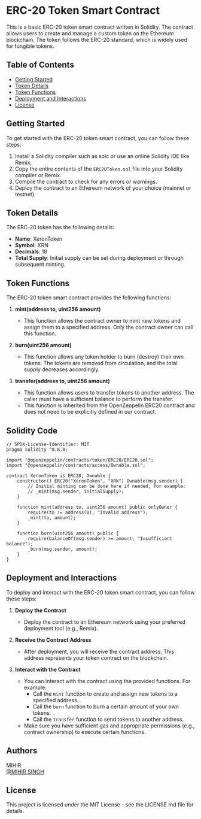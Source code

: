 # ERC-20 Token Smart Contract

This is a basic ERC-20 token smart contract written in Solidity. The contract allows users to create and manage a custom token on the Ethereum blockchain. The token follows the ERC-20 standard, which is widely used for fungible tokens.

## Table of Contents
- [Getting Started](#getting-started)
- [Token Details](#token-details)
- [Token Functions](#token-functions)
- [Deployment and Interactions](#deployment-and-interactions)
- [License](#license)

## Getting Started

To get started with the ERC-20 token smart contract, you can follow these steps:

1. Install a Solidity compiler such as solc or use an online Solidity IDE like Remix.
2. Copy the entire contents of the `ERC20Token.sol` file into your Solidity compiler or Remix.
3. Compile the contract to check for any errors or warnings.
4. Deploy the contract to an Ethereum network of your choice (mainnet or testnet).

## Token Details

The ERC-20 token has the following details:

- **Name**: XeronToken
- **Symbol**: XRN
- **Decimals**: 18
- **Total Supply**: Initial supply can be set during deployment or through subsequent minting.

## Token Functions

The ERC-20 token smart contract provides the following functions:

1. **mint(address to, uint256 amount)**
   - This function allows the contract owner to mint new tokens and assign them to a specified address. Only the contract owner can call this function.

2. **burn(uint256 amount)**
   - This function allows any token holder to burn (destroy) their own tokens. The tokens are removed from circulation, and the total supply decreases accordingly.

3. **transfer(address to, uint256 amount)**
   - This function allows users to transfer tokens to another address. The caller must have a sufficient balance to perform the transfer.
   -  This function is inherited from the OpenZeppelin ERC20 contract and does not need to be explicitly defined in our contract.

## Solidity Code

```solidity
// SPDX-License-Identifier: MIT
pragma solidity ^0.8.0;

import "@openzeppelin/contracts/token/ERC20/ERC20.sol";
import "@openzeppelin/contracts/access/Ownable.sol";

contract XeronToken is ERC20, Ownable {
    constructor() ERC20("XeronToken", "XRN") Ownable(msg.sender) {
        // Initial minting can be done here if needed, for example:
        // _mint(msg.sender, initialSupply);
    }

    function mint(address to, uint256 amount) public onlyOwner {
        require(to != address(0), "Invalid address");
        _mint(to, amount);
    }

    function burn(uint256 amount) public {
        require(balanceOf(msg.sender) >= amount, "Insufficient balance");
        _burn(msg.sender, amount);
    }
}
```  
## Deployment and Interactions

To deploy and interact with the ERC-20 token smart contract, you can follow these steps:

1. **Deploy the Contract**
   - Deploy the contract to an Ethereum network using your preferred deployment tool (e.g., Remix).

2. **Receive the Contract Address**
   - After deployment, you will receive the contract address. This address represents your token contract on the blockchain.

3. **Interact with the Contract**
   - You can interact with the contract using the provided functions. For example:
     - Call the `mint` function to create and assign new tokens to a specified address.
     - Call the `burn` function to burn a certain amount of your own tokens.
     - Call the `transfer` function to send tokens to another address.
   - Make sure you have sufficient gas and appropriate permissions (e.g., contract ownership) to execute certain functions.
     
## Authors

MIHIR  
[@MIHIR SINGH](https://www.linkedin.com/in/mihir-singh-0974832a8)

## License

This project is licensed under the MIT License - see the LICENSE.md file for details.

